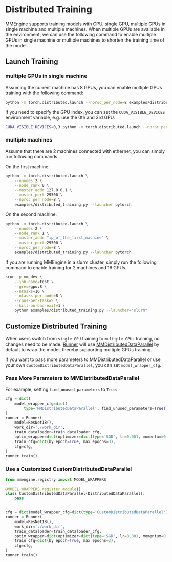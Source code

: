 # Distributed Training

MMEngine supports training models with CPU, single GPU, multiple GPUs in single machine and multiple machines. When multiple GPUs are available in the environment, we can use the following command to enable multiple GPUs in single machine or multiple machines to shorten the training time of the model.

## Launch Training

### multiple GPUs in single machine

Assuming the current machine has 8 GPUs, you can enable multiple GPUs training with the following command:

```bash
python -m torch.distributed.launch --nproc_per_node=8 examples/distributed_training.py --launcher pytorch
```

If you need to specify the GPU index, you can set the `CUDA_VISIBLE_DEVICES` environment variable, e.g. use the 0th and 3rd GPU.

```bash
CUDA_VISIBLE_DEVICES=0,3 python -m torch.distributed.launch --nproc_per_node=2 examples/distributed_training.py --launcher pytorch
```

### multiple machines

Assume that there are 2 machines connected with ethernet, you can simply run following commands.

On the first machine:

```bash
python -m torch.distributed.launch \
    --nnodes 2 \
    --node_rank 0 \
    --master_addr 127.0.0.1 \
    --master_port 29500 \
    --nproc_per_node=8 \
    examples/distributed_training.py --launcher pytorch
```

On the second machine:

```bash
python -m torch.distributed.launch \
    --nnodes 2 \
    --node_rank 1 \
    --master_addr "ip_of_the_first_machine" \
    --master_port 29500 \
    --nproc_per_node=8 \
    examples/distributed_training.py --launcher pytorch
```

If you are running MMEngine in a slurm cluster, simply run the following command to enable training for 2 machines and 16 GPUs.

```bash
srun -p mm_dev \
    --job-name=test \
    --gres=gpu:8 \
    --ntasks=16 \
    --ntasks-per-node=8 \
    --cpus-per-task=5 \
    --kill-on-bad-exit=1 \
    python examples/distributed_training.py --launcher="slurm"
```

## Customize Distributed Training

When users switch from `single GPU` training to `multiple GPUs` training, no changes need to be made. [Runner](mmengine.runner.Runner.wrap_model) will use [MMDistributedDataParallel](mmengine.model.MMDistributedDataParallel) by default to wrap the model, thereby supporting multiple GPUs training.

If you want to pass more parameters to MMDistributedDataParallel or use your own `CustomDistributedDataParallel`, you can set `model_wrapper_cfg`.

### Pass More Parameters to MMDistributedDataParallel

For example, setting `find_unused_parameters` to `True`:

```python
cfg = dict(
    model_wrapper_cfg=dict(
        type='MMDistributedDataParallel', find_unused_parameters=True)
)
runner = Runner(
    model=ResNet18(),
    work_dir='./work_dir',
    train_dataloader=train_dataloader_cfg,
    optim_wrapper=dict(optimizer=dict(type='SGD', lr=0.001, momentum=0.9)),
    train_cfg=dict(by_epoch=True, max_epochs=3),
    cfg=cfg,
)
runner.train()
```

### Use a Customized CustomDistributedDataParallel

```python
from mmengine.registry import MODEL_WRAPPERS

@MODEL_WRAPPERS.register_module()
class CustomDistributedDataParallel(DistributedDataParallel):
    pass


cfg = dict(model_wrapper_cfg=dict(type='CustomDistributedDataParallel'))
runner = Runner(
    model=ResNet18(),
    work_dir='./work_dir',
    train_dataloader=train_dataloader_cfg,
    optim_wrapper=dict(optimizer=dict(type='SGD', lr=0.001, momentum=0.9)),
    train_cfg=dict(by_epoch=True, max_epochs=3),
    cfg=cfg,
)
runner.train()
```
